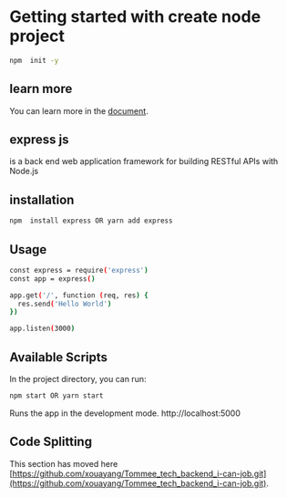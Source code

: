 # Getting started with create node project

```bash
npm  init -y
```
## learn more
You can learn more in the [document](https://docs.npmjs.com/cli/v9/commands/npm-init).

## express js
is a back end web application framework for building RESTful APIs with Node.js
## installation
```bash
npm  install express OR yarn add express 
```
## Usage
```bash
const express = require('express')
const app = express()

app.get('/', function (req, res) {
  res.send('Hello World')
})

app.listen(3000)
```
## Available Scripts
In the project directory, you can run:


```bash
npm start OR yarn start
```
Runs the app in the development mode.
 http://localhost:5000
## Code Splitting
This section has moved here 
 [https://github.com/xouayang/Tommee_tech_backend_i-can-job.git](https://github.com/xouayang/Tommee_tech_backend_i-can-job.git).
